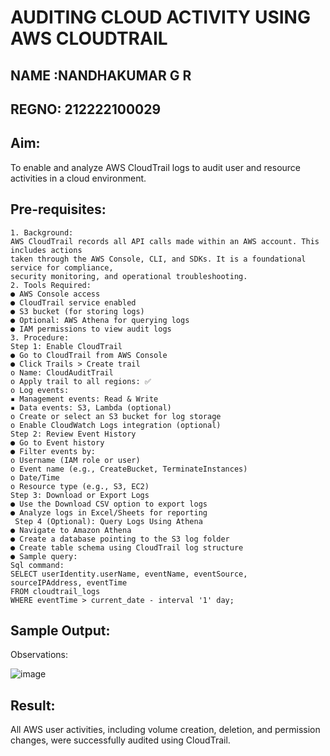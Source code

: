 # AUDITING CLOUD ACTIVITY USING AWS CLOUDTRAIL
## NAME :NANDHAKUMAR G R
## REGNO: 212222100029
## Aim:
To enable and analyze AWS CloudTrail logs to audit user and resource activities in a cloud
environment.

## Pre-requisites:
```
1. Background:
AWS CloudTrail records all API calls made within an AWS account. This includes actions
taken through the AWS Console, CLI, and SDKs. It is a foundational service for compliance,
security monitoring, and operational troubleshooting.
2. Tools Required:
● AWS Console access
● CloudTrail service enabled
● S3 bucket (for storing logs)
● Optional: AWS Athena for querying logs
● IAM permissions to view audit logs
3. Procedure:
Step 1: Enable CloudTrail
● Go to CloudTrail from AWS Console
● Click Trails > Create trail
o Name: CloudAuditTrail
o Apply trail to all regions: ✅
o Log events:
▪ Management events: Read & Write
▪ Data events: S3, Lambda (optional)
o Create or select an S3 bucket for log storage
o Enable CloudWatch Logs integration (optional)
Step 2: Review Event History
● Go to Event history
● Filter events by:
o Username (IAM role or user)
o Event name (e.g., CreateBucket, TerminateInstances)
o Date/Time
o Resource type (e.g., S3, EC2)
Step 3: Download or Export Logs
● Use the Download CSV option to export logs
● Analyze logs in Excel/Sheets for reporting
 Step 4 (Optional): Query Logs Using Athena
● Navigate to Amazon Athena
● Create a database pointing to the S3 log folder
● Create table schema using CloudTrail log structure
● Sample query:
Sql command:
SELECT userIdentity.userName, eventName, eventSource,
sourceIPAddress, eventTime
FROM cloudtrail_logs
WHERE eventTime > current_date - interval '1' day;
```

## Sample Output:
Observations:

![image](https://github.com/user-attachments/assets/2b3758c4-2606-41b1-b0d8-f92fde468031)

## Result:
All AWS user activities, including volume creation, deletion, and permission changes, were
successfully audited using CloudTrail.
